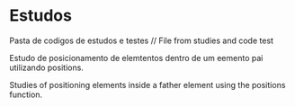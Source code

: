 # Estudos
Pasta de codigos de estudos e testes // File from studies and code test

Estudo de posicionamento de elemtentos dentro de um eemento pai utilizando positions.

Studies of positioning elements inside a father element using the positions function.
